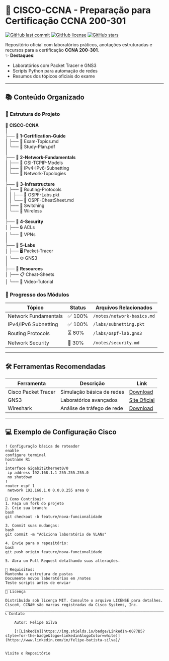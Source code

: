 

# 🚀 CISCO-CCNA - Preparação para Certificação CCNA 200-301

[![GitHub last commit](https://img.shields.io/github/last-commit/Felipe-Batista-Silva/CISCO-CCNA)](https://github.com/Felipe-Batista-Silva/CISCO-CCNA/commits/main)
[![GitHub license](https://img.shields.io/github/license/Felipe-Batista-Silva/CISCO-CCNA)](https://github.com/Felipe-Batista-Silva/CISCO-CCNA/blob/main/LICENSE)
[![GitHub stars](https://img.shields.io/github/stars/Felipe-Batista-Silva/CISCO-CCNA)](https://github.com/Felipe-Batista-Silva/CISCO-CCNA/stargazers)

Repositório oficial com laboratórios práticos, anotações estruturadas e recursos para a certificação **CCNA 200-301**.  
✨ **Destaques**:  
- Laboratórios com Packet Tracer e GNS3  
- Scripts Python para automação de redes  
- Resumos dos tópicos oficiais do exame  

---

## 📚 **Conteúdo Organizado**

### 📂 Estrutura do Projeto

📁 **CISCO-CCNA**  
│  
├── 📂 **1-Certification-Guide**  
│   ├── 📄 Exam-Topics.md  
│   └── 📄 Study-Plan.pdf  
│  
├── 📂 **2-Network-Fundamentals**  
│   ├── 📂 OSI-TCPIP-Models  
│   ├── 📂 IPv4-IPv6-Subnetting  
│   └── 📂 Network-Topologies  
│  
├── 📂 **3-Infrastructure**  
│   ├── 📂 Routing-Protocols  
│   │   ├── 🧪 OSPF-Labs.pkt  
│   │   └── 📝 OSPF-CheatSheet.md  
│   ├── 📂 Switching  
│   └── 📂 Wireless  
│  
├── 📂 **4-Security**  
│   ├── 🔒 ACLs  
│   └── 🔐 VPNs  
│  
├── 📂 **5-Labs**  
│   ├── 🖥️ Packet-Tracer  
│   └️── ⚙️ GNS3  
│  
├── 📂 **Resources**  
│   ├── 📋 Cheat-Sheets  
│   └── 🎥 Video-Tutorial


### 📌 Progresso dos Módulos
| Tópico                | Status         | Arquivos Relacionados       |
|-----------------------|----------------|-----------------------------|
| Network Fundamentals  | ✅ 100%        | `/notes/network-basics.md`  |
| IPv4/IPv6 Subnetting  | ✅ 100%        | `/labs/subnetting.pkt`      |
| Routing Protocols     | ⏳ 80%         | `/labs/ospf-lab.gns3`       |
| Network Security      | 🚧 30%         | `/notes/security.md`        |

---

## 🛠️ **Ferramentas Recomendadas**
| Ferramenta            | Descrição                          | Link                          |
|-----------------------|------------------------------------|-------------------------------|
| Cisco Packet Tracer   | Simulação básica de redes          | [Download](https://www.netacad.com/) |
| GNS3                  | Laboratórios avançados             | [Site Oficial](https://www.gns3.com/) |
| Wireshark             | Análise de tráfego de rede         | [Download](https://www.wireshark.org/) |

---

## 💻 **Exemplo de Configuração Cisco**
```cisco
! Configuração básica de roteador
enable
configure terminal
hostname R1
!
interface GigabitEthernet0/0
 ip address 192.168.1.1 255.255.255.0
 no shutdown
!
router ospf 1
 network 192.168.1.0 0.0.0.255 area 0

🔄 Como Contribuir
1. Faça um fork do projeto
2. Crie sua branch:
bash
git checkout -b feature/nova-funcionalidade

3. Commit suas mudanças:
bash
git commit -m "Adiciona laboratório de VLANs"

4. Envie para o repositório:
bash
git push origin feature/nova-funcionalidade

5. Abra um Pull Request detalhando suas alterações.

📌 Requisitos:
Mantenha a estrutura de pastas
Documente novos laboratórios em /notes
Teste scripts antes de enviar
_______________________________________________________________________________________
📜 Licença

Distribuído sob licença MIT. Consulte o arquivo LICENSE para detalhes.
Cisco®, CCNA® são marcas registradas da Cisco Systems, Inc.
________________________________________________________________________________________
📞 Contato

    Autor: Felipe Silva

    [![LinkedIn](https://img.shields.io/badge/LinkedIn-0077B5?style=for-the-badge&logo=linkedin&logoColor=white)](https://www.linkedin.com/in/felipe-batista-silva)/


Visite o Repositório
